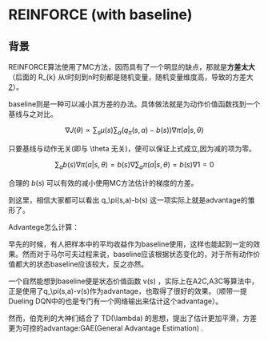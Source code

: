 

<!--
 * @version:
 * @Author:  StevenJokess（蔡舒起） https://github.com/StevenJokess
 * @Date: 2023-05-23 23:55:42
 * @LastEditors:  StevenJokess（蔡舒起） https://github.com/StevenJokess
 * @LastEditTime: 2023-11-01 21:08:14
 * @Description:
 * @Help me: make friends by a867907127@gmail.com and help me get some “foreign” things or service I need in life; 如有帮助，请赞助，失业3年了。![支付宝收款码](https://github.com/StevenJokess/d2rl/blob/master/img/%E6%94%B6.jpg)
 * @TODO::
 * @Reference:
-->
# REINFORCE (with baseline)

## 背景

REINFORCE算法使用了MC方法，因而具有了一个明显的缺点，那就是**方差太大**（后面的 R_{k} 从t时刻到n时刻都是随机变量，随机变量维度高，导致的方差大[2]）。

baseline则是一种可以减小其方差的办法。具体做法就是为动作价值函数找到一个基线与之对比。

$$
\nabla J(\theta)\propto\sum_s \mu(s)\sum_a (q_\pi(s,a)-b(s))\nabla\pi(a|s,\theta)
$$

只要基线与动作无关(即与 \theta 无关)，便可以保证上式成立,因为减的项为零。

$$
\sum_a b(s)\nabla\pi(a|s,\theta)=b(s)\nabla\sum_a \pi(a|s,\theta)=b(s)\nabla1 = 0
$$

合理的 $b(s)$ 可以有效的减小使用MC方法估计的梯度的方差。

到这里，相信大家都可以看出 q_\pi(s,a)-b(s) 这一项实际上就是advantage的雏形了。

Advantege怎么计算：

早先的时候，有人把样本中的平均收益作为baseline使用，这样也能起到一定的效果。然而对于马尔可夫过程来说，baseline应该根据状态变化的，对于所有动作价值都大的状态baseline应该较大，反之亦然。

一个自然能想到baseline便是状态价值函数 v(s) ，实际上在A2C,A3C等算法中，正是使用了q_\pi(s,a)-v(s)作为advantage，也取得了很好的效果。（顺带一提Dueling DQN中的也是专门有一个网络输出来估计这个advantage）。

然而，伯克利的大神们结合了 TD(\lambda) 的思想，提出了估计更加平滑，方差更为可控的advantage:GAE(General Advantage Estimation) .

[1]: https://zhuanlan.zhihu.com/p/343943792
[2]: https://zhuanlan.zhihu.com/p/437626120
